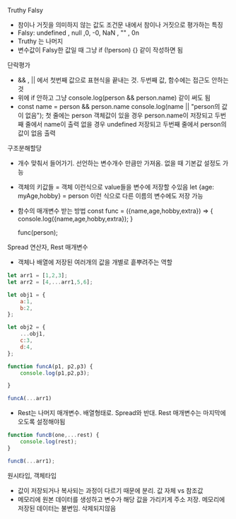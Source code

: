 Truthy Falsy
- 참이나 거짓을 의미하지 않는 값도 조건문 내에서 참이나 거짓으로 평가하는 특징
- Falsy: undefined , null ,0, -0, NaN , "" , 0n
- Truthy 는 나머지
- 변수값이 Falsy한 값일 때 그냥 if (!person) {} 같이 작성하면 됨

단락평가
- && , || 에서 첫번째 값으로 표현식을 끝내는 것. 두번째 값, 함수에는 접근도 안하는 것
- 위에 if 안하고 그냥 console.log(person && person.name) 같이 써도 됨
- const name = person && person.name
  console.log(name || "person의 값이 없음");
  첫 줄에는 person 객체값이 있을 경우 person.name이 저장되고 두번째 줄에서 name이 출력
  없을 경우 undefined 저장되고 두번째 줄에서 person의 값이 없음 출력

구조분해할당
- 개수 맞춰서 들어가기. 선언하는 변수개수 만큼만 가져옴. 없을 때 기본값 설정도 가능
- 객체의 키값들 = 객체 이런식으로 value들을 변수에 저장할 수있음
  let {age: myAge,hobby} = person 이런 식으로 다른 이름의 변수에도 저장 가능
- 함수의 매개변수 받는 방법
    const func = ({name,age,hobby,extra}) => {
        console.log({name,age,hobby,extra});
    }

    func(person);

Spread 연산자, Rest 매개변수
- 객체나 배열에 저장된 여러개의 값을 개별로 흩뿌려주는 역할
```js
let arr1 = [1,2,3];
let arr2 = [4,...arr1,5,6];

let obj1 = {
    a:1,
    b:2,
};

let obj2 = {
    ...obj1,
    c:3,
    d:4,
};

function funcA(p1, p2,p3) {
    console.log(p1,p2,p3);

}

funcA(...arr1)
```
- Rest는 나머지 매개변수. 배열형태로. Spread와 반대. Rest 매개변수는 마지막에 오도록 설정해야됨
``` JavaScript
function funcB(one,...rest) {
    console.log(rest);
}

funcB(...arr1);
```

원시타입, 객체타입
- 값이 저장되거나 복사되는 과정이 다르기 때문에 분리. 값 자체 vs 참조값
- 메모리에 원본 데이터를 생성하고 변수가 해당 값을 가리키게 주소 저장. 메모리에 저장된 데이터는 불변임. 삭제되지않음

